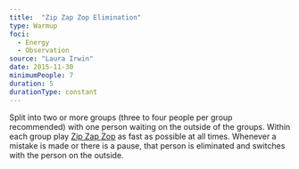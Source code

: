 ```yaml
---
title:  "Zip Zap Zop Elimination"
type: Warmup
foci:
  - Energy
  - Observation
source: "Laura Irwin"
date: 2015-11-30
minimumPeople: 7
duration: 5
durationType: constant
---
```

Split into two or more groups (three to four people per group recommended) with one person waiting on the outside of the groups.
Within each group play [Zip Zap Zop](../zip-zap-zop/) as fast as possible at all times.
Whenever a mistake is made or there is a pause, that person is eliminated and switches with the person on the outside.
